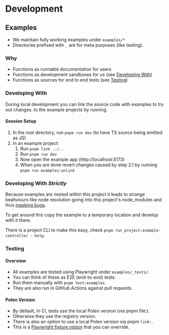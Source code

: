 # Development

## Examples

- We maintain fully working examples under `examples/*`
- Directories prefixed with `_` are for meta purposes (like testing).

### Why

- Functions as runnable documentation for users
- Functions as development sandboxes for us (see
  [Developing With](#developing-with))
- Functions as sources for end to end tests (see [Testing](#testing))

### Developing With

During local development you can link the source code with examples to try out
changes. to the example projects by running.

<!-- #### One Time System Setup
TODO: Waiting on https://github.com/orgs/pnpm/discussions/9411
1. [`pnpm link`](https://pnpm.io/cli/link) in the root directory. -->

#### Session Setup

1. In the root directory, run `pnpm run dev` (to have TS source being emitted as
   JS)
2. In an example project:
   1. Run `pnpm link ../..`
   2. Run `pnpm run dev`
   3. Now open the example app (http://localhost:5173)
   4. When you are done revert changes caused by step 2.1 by running
      `pnpm run examples:unlink`

### Developing With _Strictly_

Because examples are nested within this project it leads to strange beahviours
like node resolution going into this project's node_modules and thus
[masking bugs](https://github.com/the-guild-org/polen/issues/11).

To get around this copy the example to a temporary location and develop with it
there.

There is a project CLI to make this easy, check
`pnpm run project:example-controller --help`.

### Testing

#### Overview

- All examples are tested using Playwright under `examples/_tests/`.
- You can think of these as E2E (end-to-end) tests.
- Run them manually with `pnpm test:examples`.
- They are also run in GitHub Actions against pull requests.

#### Polen Version

- By default, in CI, tests use the local Polen version (via pnpm file:).
- Otherwise they use the registry version.
- There is also an option to use a local Polen version via pnpm `link:`.
- This is a
  [Playwright fixture option](https://playwright.dev/docs/test-fixtures#fixtures-options)
  that you can override.
